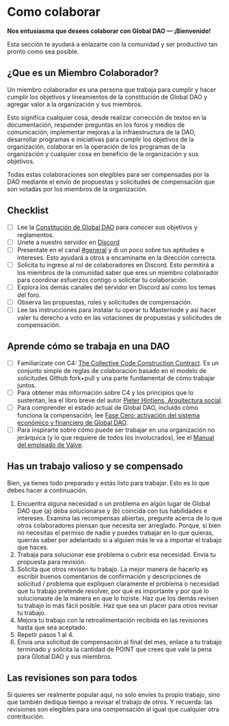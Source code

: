 # Como colaborar

 **Nos entusiasma que desees colaborar con Global DAO — ¡Bienvenido!**

Esta sección te ayudará a enlazarte con la comunidad y ser productivo tan pronto como sea posible.

## ¿Que es un Miembro Colaborador? <a id="docs-internal-guid-8e7eef8c-7fff-f9be-b030-3d0ebecba9cb"></a>

Un miembro colaborador es una persona que trabaja para cumplir y hacer cumplir los objetivos y lineamientos de la constitución de Global DAO y agregar valor a la organización y sus miembros.

Esto significa cualquier cosa, desde realizar corrección de textos en la documentación, responder preguntas en los foros y medios de comunicación, implementar mejoras a la infraestructura de la DAO, desarrollar programas e iniciativas para cumplir los objetivos de la organización, colaborar en la operación de los programas de la organización y cualquier cosa en beneficio de la organización y sus objetivos.

Todas estas colaboraciones son elegibles para ser compensadas por la DAO mediante el envío de propuestas y solicitudes de compensación que son votadas por los miembros de la organización.

## Checklist

* [ ] Lee la [Constitución de Global DAO](https://juantellez.gitbook.io/globaldao/constitucion) para conocer sus objetivos y reglamentos.
* [ ] Unete a nuestro servidor en [Discord](https://discord.gg/nZPs7JC)
* [ ] Presentate en el canal [\#general](https://discord.gg/nZPs7JC) y di un poco sobre tus aptitudes e intereses. Esto ayudará a otros a encaminarte en la dirección correcta.
* [ ] Solicita tu ingreso al rol de colaboradores en Discord. Esto permitirá a los miembros de la comunidad saber que eres un miembro colaborador para coordinar esfuerzos contigo o solicitar tu colaboración.
* [ ] Explora los demás canales del servidor en Discord así como los temas del foro.
* [ ] Observa las propuestas, roles y solicitudes de compensación.
* [ ] Lee las instrucciones para instalar tu operar tu Masternode y así hacer valer tu derecho a voto en las votaciones de propuestas y solicitudes de compensación.

## Aprende cómo se trabaja en una DAO

* [ ] Familiarízate con C4: [The Collective Code Construction Contract](https://rfc.unprotocols.org/spec:1/C4/). Es un conjunto simple de reglas de colaboración basado en el modelo de solicitudes Github fork+pull y una parte fundamental de cómo trabajar juntos.
* [ ] Para obtener más información sobre C4 y los principios que lo sustentan, lea el libro breve del autor [Pieter Hintjens, Arquitectura social](https://hintjens.gitbooks.io/social-architecture/content/).
* [ ] Para comprender el estado actual de Global DAO, incluido cómo funciona la compensación, lee [Fase Cero: activación del sistema económico y financiero de Global DAO](https://medium.com/global-dao/fase-cero-29a8c4e3269f).
* [ ] Para inspirarte sobre cómo puede ser trabajar en una organización no jerárquica \(y lo que requiere de todos los involucrados\), lee el [Manual del empleado de Valve](https://steamcdn-a.akamaihd.net/apps/valve/Valve_NewEmployeeHandbook.pdf).

## Has un trabajo valioso y se compensado

 Bien, ya tienes todo preparado y estás listo para trabajar. Esto es lo que debes hacer a continuación. 

1. Encuentra alguna necesidad o un problema en algún lugar de Global DAO que \(a\) deba solucionarse y \(b\) coincida con tus habilidades e intereses. Examina las recompensas abiertas, pregunte acerca de lo que otros colaboradores piensan que necesita ser arreglado. Porque, si bien no necesitas el permiso de nadie y puedes trabajar en lo que quieras, querrás saber por adelantado si a alguien más le va a importar el trabajo que haces.
2. Trabaja para solucionar ese problema o cubrir esa necesidad. Envía tu propuesta para revisión.
3. Solicita que otros revisen tu trabajo. La mejor manera de hacerlo es escribir buenos comentarios de confirmación y descripciones de solicitud / problema que expliquen claramente el problema o necesidad que tu trabajo pretende resolver, por qué es importante y por qué lo solucionaste de la manera en que lo hiziste. Haz que los demás revisen tu trabajo lo más fácil posible. Haz que sea un placer para otros revisar tu trabajo.
4. Mejora tu trabajo con la retroalimentación recibida en las revisiones hasta que sea aceptado.
5. Repetir pasos 1 al 4.
6. Envía una solicitud de compensación al final del mes, enlace a tu trabajo terminado y solicita la cantidad de POINT que crees que vale la pena para Global DAO y sus miembros.

## Las revisiones son para todos

 Si quieres ser realmente popular aquí, no solo envíes tu propio trabajo, sino que también dediqua tiempo a revisar el trabajo de otros. Y recuerda: las revisiones son elegibles para una compensación al igual que cualquier otra contribución. 

